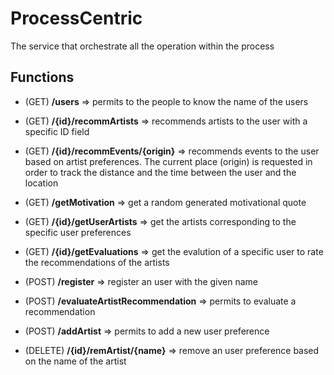 # ProcessCentric
The service that orchestrate all the operation within the process

## Functions

- (GET) **/users**  =>  permits to the people to know the name of the users
- (GET) **/{id}/recommArtists**  =>  recommends artists to the user with a specific ID field
- (GET) **/{id}/recommEvents/{origin}**  =>  recommends events to the user based on artist preferences. The current place (origin) is requested in order to track the distance and the time between the user and the location
- (GET) **/getMotivation**  =>  get a random generated motivational quote
- (GET) **/{id}/getUserArtists**  =>  get the artists corresponding to the specific user preferences
- (GET) **/{id}/getEvaluations**  =>  get the evalution of a specific user to rate the recommendations of the artists

- (POST) **/register**  =>  register an user with the given name
- (POST) **/evaluateArtistRecommendation**  =>  permits to evaluate a recommendation
- (POST) **/addArtist**  =>  permits to add a new user preference

- (DELETE) **/{id}/remArtist/{name}**  =>  remove an user preference based on the name of the artist 
